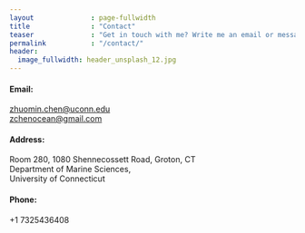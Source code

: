 ```yaml
---
layout              : page-fullwidth
title               : "Contact"
teaser              : "Get in touch with me? Write me an email or message."
permalink           : "/contact/"
header:
  image_fullwidth: header_unsplash_12.jpg
---
```

#### Email:
zhuomin.chen@uconn.edu    
zchenocean@gmail.com

#### Address:
Room 280, 1080 Shennecossett Road, Groton, CT   
Department of Marine Sciences,  
University of Connecticut
             
#### Phone: 
+1 7325436408


